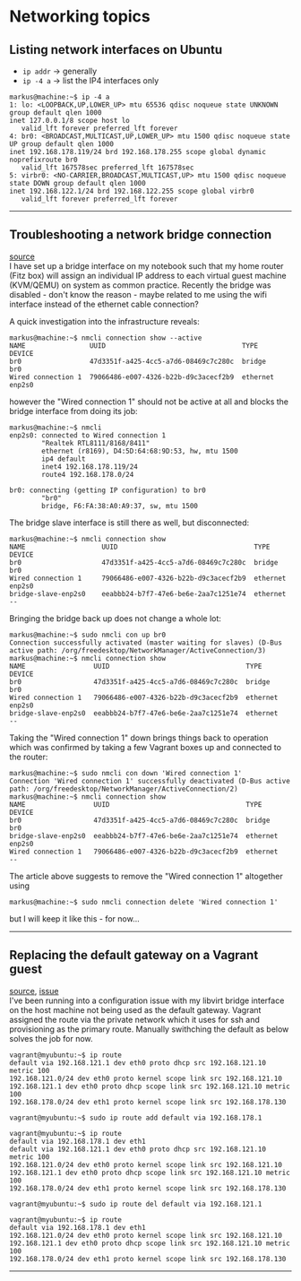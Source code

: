 # Networking topics

## Listing network interfaces on Ubuntu

- `ip addr` &rightarrow; generally
- `ip -4 a` &rightarrow; list the IP4 interfaces only

``` {bash}
markus@machine:~$ ip -4 a  
1: lo: <LOOPBACK,UP,LOWER_UP> mtu 65536 qdisc noqueue state UNKNOWN group default qlen 1000
inet 127.0.0.1/8 scope host lo
   valid_lft forever preferred_lft forever
4: br0: <BROADCAST,MULTICAST,UP,LOWER_UP> mtu 1500 qdisc noqueue state UP group default qlen 1000
inet 192.168.178.119/24 brd 192.168.178.255 scope global dynamic noprefixroute br0
   valid_lft 167578sec preferred_lft 167578sec
5: virbr0: <NO-CARRIER,BROADCAST,MULTICAST,UP> mtu 1500 qdisc noqueue state DOWN group default qlen 1000
inet 192.168.122.1/24 brd 192.168.122.255 scope global virbr0
   valid_lft forever preferred_lft forever
```

---

## Troubleshooting a network bridge connection

[source](https://www.cyberciti.biz/faq/ubuntu-20-04-add-network-bridge-br0-with-nmcli-command/)  
I have set up a bridge interface on my notebook such that my home router (Fitz box) will assign an
individual IP address to each virtual guest machine (KVM/QEMU) on system as common practice.
Recently the bridge was disabled - don't know the reason - maybe related to me using the wifi interface
instead of the ethernet cable connection?

A quick investigation into the infrastructure reveals:

``` {bash}
markus@machine:~$ nmcli connection show --active
NAME                UUID                                  TYPE      DEVICE 
br0                 47d3351f-a425-4cc5-a7d6-08469c7c280c  bridge    br0    
Wired connection 1  79066486-e007-4326-b22b-d9c3acecf2b9  ethernet  enp2s0
```

however the "Wired connection 1" should not be active at all and blocks the bridge interface from doing its job:

``` {bash}
markus@machine:~$ nmcli 
enp2s0: connected to Wired connection 1
        "Realtek RTL8111/8168/8411"
        ethernet (r8169), D4:5D:64:68:9D:53, hw, mtu 1500
        ip4 default
        inet4 192.168.178.119/24
        route4 192.168.178.0/24

br0: connecting (getting IP configuration) to br0
        "br0"
        bridge, F6:FA:38:A0:A9:37, sw, mtu 1500
```

The bridge slave interface is still there as well, but disconnected:

``` {bash}
markus@machine:~$ nmcli connection show
NAME                   UUID                                  TYPE       DEVICE 
br0                    47d3351f-a425-4cc5-a7d6-08469c7c280c  bridge     br0    
Wired connection 1     79066486-e007-4326-b22b-d9c3acecf2b9  ethernet   enp2s0 
bridge-slave-enp2s0    eeabbb24-b7f7-47e6-be6e-2aa7c1251e74  ethernet   --    
```

Bringing the bridge back up does not change a whole lot:

``` {bash}
markus@machine:~$ sudo nmcli con up br0
Connection successfully activated (master waiting for slaves) (D-Bus active path: /org/freedesktop/NetworkManager/ActiveConnection/3)
markus@machine:~$ nmcli connection show
NAME                 UUID                                  TYPE       DEVICE 
br0                  47d3351f-a425-4cc5-a7d6-08469c7c280c  bridge     br0    
Wired connection 1   79066486-e007-4326-b22b-d9c3acecf2b9  ethernet   enp2s0 
bridge-slave-enp2s0  eeabbb24-b7f7-47e6-be6e-2aa7c1251e74  ethernet   --     
```

Taking the "Wired connection 1" down brings things back to operation which was confirmed by taking a few Vagrant
boxes up and connected to the router:

``` {bash}
markus@machine:~$ sudo nmcli con down 'Wired connection 1'
Connection 'Wired connection 1' successfully deactivated (D-Bus active path: /org/freedesktop/NetworkManager/ActiveConnection/2)
markus@machine:~$ nmcli connection show
NAME                 UUID                                  TYPE       DEVICE 
br0                  47d3351f-a425-4cc5-a7d6-08469c7c280c  bridge     br0    
bridge-slave-enp2s0  eeabbb24-b7f7-47e6-be6e-2aa7c1251e74  ethernet   enp2s0
Wired connection 1   79066486-e007-4326-b22b-d9c3acecf2b9  ethernet   --    
```

The article above suggests to remove the "Wired connection 1" altogether using

``` {bash}
markus@machine:~$ sudo nmcli connection delete 'Wired connection 1'
```

but I will keep it like this - for now...

---

## Replacing the default gateway on a Vagrant guest

[source](https://www.cyberciti.biz/faq/howto-debian-ubutnu-set-default-gateway-ipaddress/), [issue](https://github.com/hashicorp/vagrant/issues/2389)  
I've been running into a configuration issue with my libvirt bridge interface on the host machine not being used as
the default gateway. Vagrant assigned the route via the private network which it uses for ssh
and provisioning as the primary route. Manually swithching the default as below solves the job for now.

``` {bash}
vagrant@myubuntu:~$ ip route
default via 192.168.121.1 dev eth0 proto dhcp src 192.168.121.10 metric 100 
192.168.121.0/24 dev eth0 proto kernel scope link src 192.168.121.10 
192.168.121.1 dev eth0 proto dhcp scope link src 192.168.121.10 metric 100 
192.168.178.0/24 dev eth1 proto kernel scope link src 192.168.178.130

vagrant@myubuntu:~$ sudo ip route add default via 192.168.178.1

vagrant@myubuntu:~$ ip route
default via 192.168.178.1 dev eth1 
default via 192.168.121.1 dev eth0 proto dhcp src 192.168.121.10 metric 100 
192.168.121.0/24 dev eth0 proto kernel scope link src 192.168.121.10 
192.168.121.1 dev eth0 proto dhcp scope link src 192.168.121.10 metric 100 
192.168.178.0/24 dev eth1 proto kernel scope link src 192.168.178.130

vagrant@myubuntu:~$ sudo ip route del default via 192.168.121.1

vagrant@myubuntu:~$ ip route
default via 192.168.178.1 dev eth1 
192.168.121.0/24 dev eth0 proto kernel scope link src 192.168.121.10 
192.168.121.1 dev eth0 proto dhcp scope link src 192.168.121.10 metric 100 
192.168.178.0/24 dev eth1 proto kernel scope link src 192.168.178.130
```

---
